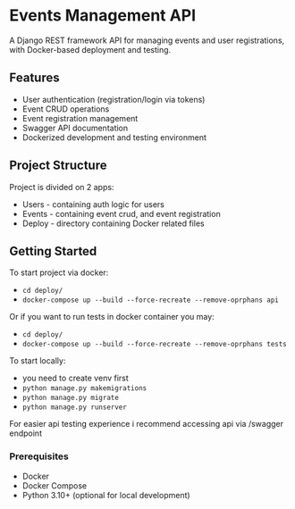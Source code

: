 # Events Management API

A Django REST framework API for managing events and user registrations, with Docker-based deployment and testing.

## Features

- User authentication (registration/login via tokens)
- Event CRUD operations
- Event registration management
- Swagger API documentation
- Dockerized development and testing environment

## Project Structure

Project is divided on 2 apps:

- Users - containing auth logic for users
- Events - containing event crud, and event registration
- Deploy - directory containing Docker related files

## Getting Started

To start project via docker:
- ```cd deploy/```
- ```docker-compose up --build --force-recreate --remove-oprphans api```
  
Or if you want to run tests in docker container you may:
- ```cd deploy/```
- ```docker-compose up --build --force-recreate --remove-oprphans tests```
  
To start locally:
- you need to create venv first
- ```python manage.py makemigrations```
- ```python manage.py migrate```
- ```python manage.py runserver```

For easier api testing experience i recommend accessing api via /swagger endpoint

### Prerequisites

- Docker 
- Docker Compose 
- Python 3.10+ (optional for local development)
